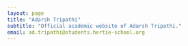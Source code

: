 ```yaml
---
layout: page
title: "Adarsh Tripathi"
subtitle: "Official academic website of Adarsh Tripathi."
email: ad.tripathi@students.hertie-school.org
---
```

